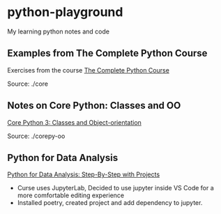 # python-playground
My learning python notes and code

## Examples from The Complete Python Course

Exercises from the course [The Complete Python Course](https://learning.oreilly.com/videos/the-complete-python/9781839217289/)

Source: ./core

## Notes on Core Python: Classes and OO
[Core Python 3: Classes and Object-orientation](https://app.pluralsight.com/library/courses/core-python-classes-object-orientation/table-of-contents)

Source: ./corepy-oo

## Python for Data Analysis

[Python for Data Analysis: Step-By-Step with Projects](https://learning.oreilly.com/videos/python-for-data/9781803243979/)

* Curse uses JupyterLab, Decided to use jupyter inside VS Code for a more comfortable editing experience 
* Installed poetry, created project and add dependency to jupyter. 